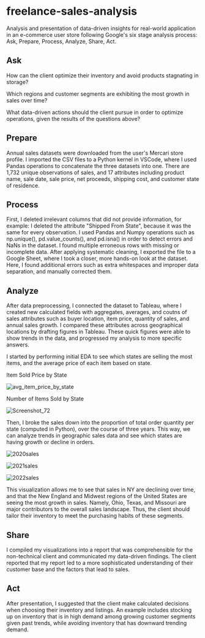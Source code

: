 # freelance-sales-analysis
 Analysis and presentation of data-driven insights for real-world application in an e-commerce user store following Google's six stage analysis process: Ask, Prepare, Process, Analyze, Share, Act.
 
## Ask

How can the client optimize their inventory and avoid products stagnating in storage?

Which regions and customer segments are exhibiting the most growth in sales over time?

What data-driven actions should the client pursue in order to optimize operations, given the results of the questions above?

## Prepare

Annual sales datasets were downloaded from the user's Mercari store profile. I imported the CSV files to a Python kernel in VSCode, where I used Pandas operations to concatenate the three datasets into one. There are 1,732 unique observations of sales, and 17 attributes including product name, sale date, sale price, net proceeds, shipping cost, and customer state of residence. 

## Process

First, I deleted irrelevant columns that did not provide information, for example: I deleted the attribute "Shipped From State", because it was the same for every observation. I used Pandas and Numpy operations such as np.unique(), pd.value_counts(), and pd.isna() in order to detect errors and NaNs in the dataset. I found multiple erroneous rows with missing or incomplete data. After applying systematic cleaning, I exported the file to a Google Sheet, where I took a closer, more hands-on look at the dataset. Here, I found additional errors such as extra whitespaces and improper data separation, and manually corrected them. 

## Analyze

After data preprocessing, I connected the dataset to Tableau, where I created new calculated fields with aggregates, averages, and coutns of sales attributes such as buyer location, item price, quantity of sales, and annual sales growth. I compared these attributes across geographical locations by drafting figures in Tableau. These quick figures were able to show trends in the data, and progressed my analysis to more specific answers.

I started by performing initial EDA to see which states are selling the most items, and the average price of each item based on state.

Item Sold Price by State

![avg_item_price_by_state](https://user-images.githubusercontent.com/58805376/177470027-84a335ed-1f0a-432e-b46c-b0d011c8c8db.png)

Number of Items Sold by State

![Screenshot_72](https://user-images.githubusercontent.com/58805376/177470562-aab92861-51d5-46af-a2fb-3f7345f8ca33.png)

Then, I broke the sales down into the proportion of total order quantity per state (computed in Python), over the course of three years. This way, we can analyze trends in geographic sales data and see which states are having growth or decline in orders.

![2020sales](https://user-images.githubusercontent.com/58805376/177620066-dd8880e8-a26c-48d2-9b89-775844e3196f.png)

![2021sales](https://user-images.githubusercontent.com/58805376/177620108-600f2682-b837-4428-a465-0997d1a6f9de.png)

![2022sales](https://user-images.githubusercontent.com/58805376/177620117-a342e1a8-1c1e-4e8f-8e29-2b34cd104cee.png)

This visualization allows me to see that sales in NY are declining over time, and that the New England and Midwest regions of the United States are seeing the most growth in sales. Namely, Ohio, Texas, and Missouri are major contributors to the overall sales landscape. Thus, the client should tailor their inventory to meet the purchasing habits of these segments.

## Share

I compiled my visualizations into a report that was comprehensible for the non-technical client and communicated my data-driven findings. The client reported that my report led to a more sophisticated understanding of their customer base and the factors that lead to sales. 

## Act

After presentation, I suggested that the client make calculated decisions when choosing their inventory and listings. An example includes stocking up on inventory that is in high demand among growing customer segments given past trends, while avoiding inventory that has downward trending demand.


